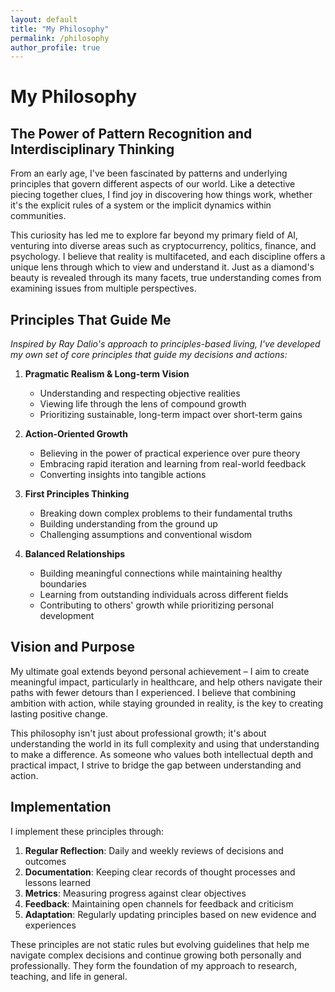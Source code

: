 ```yaml
---
layout: default
title: "My Philosophy"
permalink: /philosophy
author_profile: true
---
```


# My Philosophy

## The Power of Pattern Recognition and Interdisciplinary Thinking

From an early age, I've been fascinated by patterns and underlying principles that govern different aspects of our world. Like a detective piecing together clues, I find joy in discovering how things work, whether it's the explicit rules of a system or the implicit dynamics within communities.

This curiosity has led me to explore far beyond my primary field of AI, venturing into diverse areas such as cryptocurrency, politics, finance, and psychology. I believe that reality is multifaceted, and each discipline offers a unique lens through which to view and understand it. Just as a diamond's beauty is revealed through its many facets, true understanding comes from examining issues from multiple perspectives.

## Principles That Guide Me

*Inspired by Ray Dalio's approach to principles-based living, I've developed my own set of core principles that guide my decisions and actions:*

1. **Pragmatic Realism & Long-term Vision**
   - Understanding and respecting objective realities
   - Viewing life through the lens of compound growth
   - Prioritizing sustainable, long-term impact over short-term gains

2. **Action-Oriented Growth**
   - Believing in the power of practical experience over pure theory
   - Embracing rapid iteration and learning from real-world feedback
   - Converting insights into tangible actions

3. **First Principles Thinking**
   - Breaking down complex problems to their fundamental truths
   - Building understanding from the ground up
   - Challenging assumptions and conventional wisdom

4. **Balanced Relationships**
   - Building meaningful connections while maintaining healthy boundaries
   - Learning from outstanding individuals across different fields
   - Contributing to others' growth while prioritizing personal development

## Vision and Purpose

My ultimate goal extends beyond personal achievement – I aim to create meaningful impact, particularly in healthcare, and help others navigate their paths with fewer detours than I experienced. I believe that combining ambition with action, while staying grounded in reality, is the key to creating lasting positive change.

This philosophy isn't just about professional growth; it's about understanding the world in its full complexity and using that understanding to make a difference. As someone who values both intellectual depth and practical impact, I strive to bridge the gap between understanding and action.

## Implementation

I implement these principles through:
1. **Regular Reflection**: Daily and weekly reviews of decisions and outcomes
2. **Documentation**: Keeping clear records of thought processes and lessons learned
3. **Metrics**: Measuring progress against clear objectives
4. **Feedback**: Maintaining open channels for feedback and criticism
5. **Adaptation**: Regularly updating principles based on new evidence and experiences

These principles are not static rules but evolving guidelines that help me navigate complex decisions and continue growing both personally and professionally. They form the foundation of my approach to research, teaching, and life in general.

